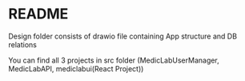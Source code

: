 # README

Design folder consists of drawio file containing App structure and DB relations

You can find all 3 projects in src folder (MedicLabUserManager, MedicLabAPI, mediclabui(React Project))
